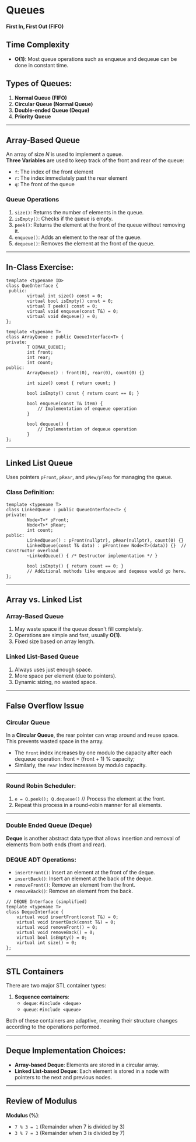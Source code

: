 # Queues
**First In, First Out (FIFO)**

## Time Complexity
- **O(1)**: Most queue operations such as enqueue and dequeue can be done in constant time.

## Types of Queues:
1. **Normal Queue (FIFO)**  
2. **Circular Queue (Normal Queue)**  
3. **Double-ended Queue (Deque)**  
4. **Priority Queue**

---

## Array-Based Queue
An array of size *N* is used to implement a queue.  
**Three Variables** are used to keep track of the front and rear of the queue:  
- `f`: The index of the front element  
- `r`: The index immediately past the rear element  
- `q`: The front of the queue  

### Queue Operations
1. `size()`: Returns the number of elements in the queue.
2. `isEmpty()`: Checks if the queue is empty.
3. `peek()`: Returns the element at the front of the queue without removing it.
4. `enqueue()`: Adds an element to the rear of the queue.
5. `dequeue()`: Removes the element at the front of the queue.

---

## In-Class Exercise:
```
template <typename ID>
class QueInterface {
 public:
        virtual int size() const = 0;
        virtual bool isEmpty() const = 0;
        virtual T peek() const = 0;
        virtual void enqueue(const T&) = 0;
        virtual void dequeue() = 0;
};

template <typename T>
class ArrayQueue : public QueueInterface<T> {
private:
        T Q[MAX_QUEUE];
        int front;
        int rear;
        int count;
public:
        ArrayQueue() : front(0), rear(0), count(0) {}
        
        int size() const { return count; }
        
        bool isEmpty() const { return count == 0; }
        
        bool enqueue(const T& item) {
            // Implementation of enqueue operation
        }
        
        bool dequeue() {
            // Implementation of dequeue operation
        }
};
```
---

## Linked List Queue
Uses pointers `pFront`, `pRear`, and `pNew/pTemp` for managing the queue.

### Class Definition:
```
template <typename T>
class LinkedQueue : public QueueInterface<T> {
private:
        Node<T>* pFront;
        Node<T>* pRear;
        int count;
public:
        LinkedQueue() : pFront(nullptr), pRear(nullptr), count(0) {}
        LinkedQueue(const T& data) : pFront(new Node<T>(data)) {}  // Constructor overload
        ~LinkedQueue() { /* Destructor implementation */ }
        
        bool isEmpty() { return count == 0; }
        // Additional methods like enqueue and dequeue would go here.
};
```
---

## Array vs. Linked List
### Array-Based Queue
1. May waste space if the queue doesn't fill completely.
2. Operations are simple and fast, usually **O(1)**.
3. Fixed size based on array length.

### Linked List-Based Queue
1. Always uses just enough space.
2. More space per element (due to pointers).
3. Dynamic sizing, no wasted space.

---

## False Overflow Issue
### Circular Queue
In a **Circular Queue**, the rear pointer can wrap around and reuse space. This prevents wasted space in the array.
- The `front` index increases by one modulo the capacity after each dequeue operation:
  front = (front + 1) % capacity;
- Similarly, the `rear` index increases by modulo capacity.

---

### Round Robin Scheduler:
1. `e = Q.peek(); Q.dequeue()`  // Process the element at the front.
2. Repeat this process in a round-robin manner for all elements.

---

### Double Ended Queue (Deque)
**Deque** is another abstract data type that allows insertion and removal of elements from both ends (front and rear).

### DEQUE ADT Operations:
- `insertFront()`: Insert an element at the front of the deque.
- `insertBack()`: Insert an element at the back of the deque.
- `removeFront()`: Remove an element from the front.
- `removeBack()`: Remove an element from the back.
```
// DEQUE Interface (simplified)
template <typename T>
class DequeInterface {
    virtual void insertFront(const T&) = 0;
    virtual void insertBack(const T&) = 0;
    virtual void removeFront() = 0;
    virtual void removeBack() = 0;
    virtual bool isEmpty() = 0;
    virtual int size() = 0;
};
```
---

## STL Containers
There are two major STL container types:
1. **Sequence containers**:
   - `deque`: `#include <deque>`
   - `queue`: `#include <queue>`

Both of these containers are adaptive, meaning their structure changes according to the operations performed.

---

## Deque Implementation Choices:
- **Array-based Deque**: Elements are stored in a circular array.
- **Linked List-based Deque**: Each element is stored in a node with pointers to the next and previous nodes.

---

## Review of Modulus
**Modulus (%)**:
- `7 % 3 = 1` (Remainder when 7 is divided by 3)
- `3 % 7 = 3` (Remainder when 3 is divided by 7)
